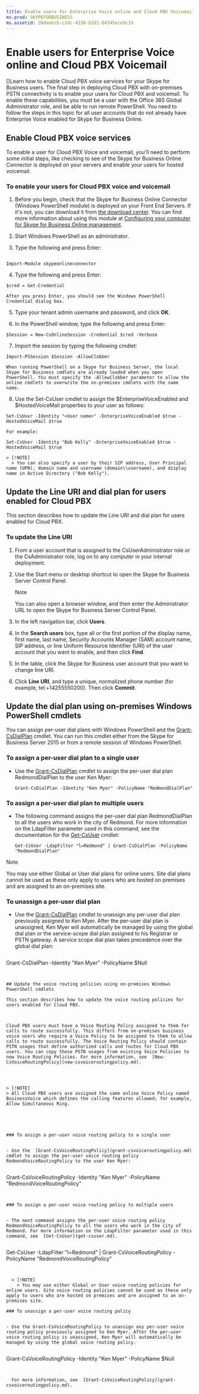 ```yaml
---
title: Enable users for Enterprise Voice online and Cloud PBX Voicemail
ms.prod: SKYPEFORBUSINESS
ms.assetid: 28daebcb-c2dc-4338-b2d1-04345ece9c19
---
```



# Enable users for Enterprise Voice online and Cloud PBX Voicemail
[]Learn how to enable Cloud PBX voice services for your Skype for Business users.
The final step in deploying Cloud PBX with on-premises PSTN connectivity is to enable your users for Cloud PBX and voicemail. To enable these capabilities, you must be a user with the Office 365 Global Administrator role, and be able to run remote PowerShell. You need to follow the steps in this topic for all user accounts that do not already have Enterprise Voice enabled for Skype for Business Online.
  
    
    


## Enable Cloud PBX voice services

To enable a user for Cloud PBX Voice and voicemail, you'll need to perform some initial steps, like checking to see of the Skype for Business Online Connector is deployed on your servers and enable your users for hosted voicemail.
  
    
    

### To enable your users for Cloud PBX voice and voicemail


1. Before you begin, check that the Skype for Business Online Connector (Windows PowerShell module) is deployed on your Front End Servers. If it's not, you can download it from  [the download center](https://www.microsoft.com/en-us/download/details.aspx?id=39366). You can find more information about using this module at  [Configuring your computer for Skype for Business Online management](https://technet.microsoft.com/en-us/library/dn362839%28v=ocs.15%29.aspx).
    
  
2. Start Windows PowerShell as an administrator.
    
  
3. Type the following and press Enter:
    
  ```
  
Import-Module skypeonlineconnector
  ```

4. Type the following and press Enter:
    
  ```
  $cred = Get-Credential
  ```


    After you press Enter, you should see the Windows PowerShell Credential dialog box.
    
  
5. Type your tenant admin username and password, and click **OK**.
    
  
6. In the PowerShell window, type the following and press Enter:
    
  ```
  $Session = New-CsOnlineSession -Credential $cred -Verbose
  ```

7. Import the session by typing the following cmdlet:
    
  ```
  Import-PSSession $Session -AllowClobber
  ```


    When running PowerShell on a Skype for Business Server, the local Skype for Business cmdlets are already loaded when you open PowerShell. You must specify the -AllowClobber parameter to allow the online cmdlets to overwrite the on-premises cmdlets with the same name.
    
  
8. Use the Set-CsUser cmdlet to assign the $EnterpriseVoiceEnabled and $HostedVoiceMail properties to your user as follows:
    
  ```
  Set-CsUser -Identity "<User name>" -EnterpriseVoiceEnabled $true -HostedVoiceMail $true
  ```


    For example:
    


  ```
  Set-CsUser -Identity "Bob Kelly" -EnterpriseVoiceEnabled $true -HostedVoiceMail $true
  ```


    > [!NOTE]
      > You can also specify a user by their SIP address, User Principal name (UPN), domain name and username (domain\\username), and display name in Active Directory ("Bob Kelly"). 

## Update the Line URI and dial plan for users enabled for Cloud PBX

This section describes how to update the Line URI and dial plan for users enabled for Cloud PBX. 
  
    
    

### To update the Line URI


1. From a user account that is assigned to the CsUserAdministrator role or the CsAdministrator role, log on to any computer in your internal deployment.
    
  
2. Use the Start menu or desktop shortcut to open the Skype for Business Server Control Panel.
    
    > [!NOTE]
      > You can also open a browser window, and then enter the Administrator URL to open the Skype for Business Server Control Panel. 
3. In the left navigation bar, click **Users**.
    
  
4. In the **Search users** box, type all or the first portion of the display name, first name, last name, Security Accounts Manager (SAM) account name, SIP address, or line Uniform Resource Identifier (URI) of the user account that you want to enable, and then click **Find**.
    
  
5. In the table, click the Skype for Business user account that you want to change line URI.
    
  
6. Click **Line URI**, and type a unique, normalized phone number (for example, tel:+14255550200). Then click **Commit**.
    
  

## Update the dial plan using on-premises Windows PowerShell cmdlets

You can assign per-user dial plans with Windows PowerShell and the  [Grant-CsDialPlan](grant-csdialplan.md) cmdlet. You can run this cmdlet either from the Skype for Business Server 2015 or from a remote session of Windows PowerShell.
  
    
    

### To assign a per-user dial plan to a single user


- Use the  [Grant-CsDialPlan](grant-csdialplan.md) cmdlet to assign the per-user dial plan RedmondDialPlan to the user Ken Myer:
    
  ```
  Grant-CsDialPlan -Identity "Ken Myer" -PolicyName "RedmondDialPlan"
  ```


### To assign a per-user dial plan to multiple users


- The following command assigns the per-user dial plan RedmondDialPlan to all the users who work in the city of Redmond. For more information on the LdapFilter parameter used in this command, see the documentation for the  [Get-CsUser](get-csuser.md) cmdlet:
    
  ```
  Get-CsUser -LdapFilter "l=Redmond" | Grant-CsDialPlan -PolicyName "RedmondDialPlan"

  ```


> [!NOTE]
> You may use either Global or User dial plans for online users. Site dial plans cannot be used as these only apply to users who are hosted on premises and are assigned to an on-premises site. 
  
    
    


### To unassign a per-user dial plan


- Use the  [Grant-CsDialPlan](grant-csdialplan.md) cmdlet to unassign any per-user dial plan previously assigned to Ken Myer. After the per-user dial plan is unassigned, Ken Myer will automatically be managed by using the global dial plan or the service-scope dial plan assigned to his Registrar or PSTN gateway. A service scope dial plan takes precedence over the global dial plan:
    
  ```
  
Grant-CsDialPlan -Identity "Ken Myer" -PolicyName $Null
  ```


## Update the voice routing policies using on-premises Windows PowerShell cmdlets

This section describes how to update the voice routing policies for users enabled for Cloud PBX.
  
    
    
Cloud PBX users must have a Voice Routing Policy assigned to them for calls to route successfully. This differs from on-premises business voice users who require a Voice Policy to be assigned to them to allow calls to route successfully. The Voice Routing Policy should contain PSTN usages that define authorized calls and routes for Cloud PBX users. You can copy these PSTN usages from existing Voice Policies to new Voice Routing Policies. For more information, see  [New-CsVoiceRoutingPolicy](new-csvoiceroutingpolicy.md).
  
    
    

> [!NOTE]
> All Cloud PBX users are assigned the same online Voice Policy named BusinessVoice which defines the calling features allowed; for example, Allow Simultaneous Ring. 
  
    
    


### To assign a per-user voice routing policy to a single user


- Use the  [Grant-CsVoiceRoutingPolicy](grant-csvoiceroutingpolicy.md) cmdlet to assign the per-user voice routing policy RedmondVoiceRoutingPolicy to the user Ken Myer:
    
  ```
  Grant-CsVoiceRoutingPolicy -Identity "Ken Myer" -PolicyName "RedmondVoiceRoutingPolicy"
  ```


### To assign a per-user voice routing policy to multiple users


- The next command assigns the per-user voice routing policy RedmondVoiceRoutingPolicy to all the users who work in the city of Redmond. For more information on the LdapFilter parameter used in this command, see  [Get-CsUser](get-csuser.md).
    
  ```
  Get-CsUser -LdapFilter "l=Redmond" | Grant-CsVoiceRoutingPolicy -PolicyName "RedmondVoiceRoutingPolicy"
  ```


    > [!NOTE]
      > You may use either Global or User voice routing policies for online users. Site voice routing policies cannot be used as these only apply to users who are hosted on premises and are assigned to an on-premises site. 

### To unassign a per-user voice routing policy


- Use the Grant-CsVoiceRoutingPolicy to unassign any per-user voice routing policy previously assigned to Ken Myer. After the per-user voice routing policy is unassigned, Ken Myer will automatically be managed by using the global voice routing policy.
    
  ```
  Grant-CsVoiceRoutingPolicy -Identity "Ken Myer" -PolicyName $Null
  ```


    For more information, see  [Grant-CsVoiceRoutingPolicy](grant-csvoiceroutingpolicy.md).
    
  

